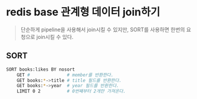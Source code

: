 # redis base 관계형 데이터 join하기

> 단순하게 pipeline을 사용해서 join시킬 수 있지만, SORT를 사용하면 한번의 요청으로 join시킬 수 있다.

## SORT

```sh
SORT books:likes BY nosort
    GET #              # member를 반환한다.
    GET books:*->title # title 필드를 반환한다.
    GET books:*->year  # year 필드를 반환한다.
    LIMIT 0 2          # 0번째부터 2개만 가져온다.
```
